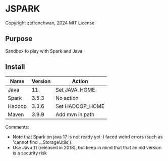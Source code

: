 # JSPARK 

Copyright zefrenchwan, 2024
MIT License

## Purpose

Sandbox to play with Spark and Java 

## Install

| Name | Version | Action |
|-----------------|-----------|----------|
| Java | 11 | Set JAVA_HOME |
| Spark | 3.5.3 | No action |
| Hadoop | 3.3.6 | Set HADOOP_HOME |
| Maven | 3.9.9 | Add mvn in path |


Comments: 
* Note that Spark on java 17 is not ready yet: I faced weird errors (such as 'cannot find ...StorageUtils').
* Use Java 11 (released in 2018), but keep in mind that that an old version is a security risk